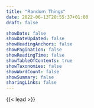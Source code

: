 ```yaml
---
title: "𝖱𝖺𝗇𝖽𝗈𝗆 𝖳𝗁𝗂𝗇𝗀𝗌"
date: 2022-06-13T20:55:37+01:00
draft: false

showDate: false
showDateUpdated: false
showHeadingAnchors: false
showPagination: false
showReadingTime: false
showTableOfContents: true
showTaxonomies: false
showWordCount: false
showSummary: false
sharingLinks: false
---
```


{{< lead >}}

